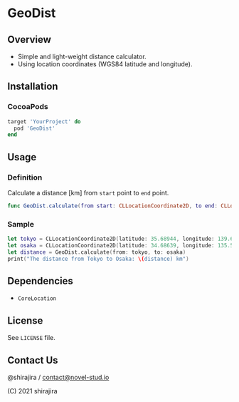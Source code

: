 # **GeoDist**

## **Overview**

- Simple and light-weight distance calculator.
- Using location coordinates (WGS84 latitude and longitude).

## **Installation**

### **CocoaPods**

```ruby
target 'YourProject' do
  pod 'GeoDist'
end
```

## **Usage**

### **Definition**

Calculate a distance [km] from `start` point to `end` point.

```swift
func GeoDist.calculate(from start: CLLocationCoordinate2D, to end: CLLocationCoordinate2D) -> Double
```

### **Sample**

```swift
let tokyo = CLLocationCoordinate2D(latitude: 35.68944, longitude: 139.69167)
let osaka = CLLocationCoordinate2D(latitude: 34.68639, longitude: 135.52000)
let distance = GeoDist.calculate(from: tokyo, to: osaka)
print("The distance from Tokyo to Osaka: \(distance) km")
```

## **Dependencies**

- `CoreLocation`

## **License**

See `LICENSE` file.

## **Contact Us**

@shirajira / contact@novel-stud.io

(C) 2021 shirajira
